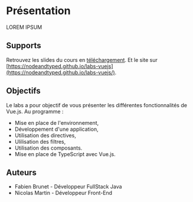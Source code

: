 # Présentation

LOREM IPSUM

## Supports

Retrouvez les slides du cours en [téléchargement](https://nodeandtyped.github.io/NodeAndTyped/labs-vuejs/_supports/slides.pptx).
Et le site sur [https://nodeandtyped.github.io/labs-vuejs](https://nodeandtyped.github.io/labs-vuejs/).

## Objectifs

Le labs a pour objectif de vous présenter les différentes fonctionnalités de Vue.js. Au programme :

- Mise en place de l'environnement,
- Développement d'une application,
- Utilisation des directives,
- Ulilisation des filtres,
- Utilisation des composants.
- Mise en place de TypeScript avec Vue.js.

## Auteurs

- Fabien Brunet - Développeur FullStack Java
- Nicolas Martin - Développeur Front-End
